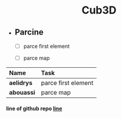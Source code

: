 <div align="center">
  <h1 style="text-align: center;">Cub3D</h1>
</div>

- ## Parcine

	- [ ] parce first element
	- [ ] parce map


|Name|Task|
|:-|:-|
| **aelidrys** | parce first element|
| **abouassi**   | parce map          |

#### line of github repo [line](https://github.com/gxxpython/cub)
